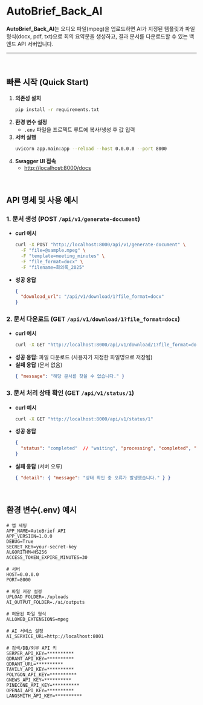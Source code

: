 # AutoBrief_Back_AI

**AutoBrief_Back_AI**는 오디오 파일(mpeg)을 업로드하면 AI가 지정된 템플릿과 파일 형식(docx, pdf, txt)으로 회의 요약문을 생성하고, 결과 문서를 다운로드할 수 있는 백엔드 API 서버입니다.

---

<br>

## 빠른 시작 (Quick Start)

1. **의존성 설치**
    ```bash
    pip install -r requirements.txt
    ```
2. **환경 변수 설정**
    - `.env` 파일을 프로젝트 루트에 복사/생성 후 값 입력
3. **서버 실행**
    ```bash
    uvicorn app.main:app --reload --host 0.0.0.0 --port 8000
    ```
4. **Swagger UI 접속**
    - [http://localhost:8000/docs](http://localhost:8000/docs)
  
<br>

## API 명세 및 사용 예시

### 1. 문서 생성 (POST `/api/v1/generate-document`)

- **curl 예시**
    ```bash
    curl -X POST "http://localhost:8000/api/v1/generate-document" \
      -F "file=@sample.mpeg" \
      -F "template=meeting_minutes" \
      -F "file_format=docx" \
      -F "filename=회의록_2025"
    ```
- **성공 응답**
    ```json
    {
      "download_url": "/api/v1/download/1?file_format=docx"
    }
    ```

### 2. 문서 다운로드 (GET `/api/v1/download/1?file_format=docx`)

- **curl 예시**
    ```bash
    curl -X GET "http://localhost:8000/api/v1/download/1?file_format=docx" -OJ
    ```
- **성공 응답**: 파일 다운로드 (사용자가 지정한 파일명으로 저장됨)
- **실패 응답** (문서 없음)
    ```json
    { "message": "해당 문서를 찾을 수 없습니다." }
    ```

### 3. 문서 처리 상태 확인 (GET `/api/v1/status/1`)

- **curl 예시**
    ```bash
    curl -X GET "http://localhost:8000/api/v1/status/1"
    ```
- **성공 응답**
    ```json
    {
      "status": "completed"  // "waiting", "processing", "completed", "failed" 중 하나
    }
    ```
- **실패 응답** (서버 오류)
    ```json
    { "detail": { "message": "상태 확인 중 오류가 발생했습니다." } }
    ```

<br>

## 환경 변수(.env) 예시

```env
# 앱 세팅
APP_NAME=AutoBrief API
APP_VERSION=1.0.0
DEBUG=True
SECRET_KEY=your-secret-key
ALGORITHM=HS256
ACCESS_TOKEN_EXPIRE_MINUTES=30

# 서버
HOST=0.0.0.0
PORT=8000

# 파일 저장 설정
UPLOAD_FOLDER=./uploads
AI_OUTPUT_FOLDER=./ai/outputs

# 허용된 파일 형식
ALLOWED_EXTENSIONS=mpeg

# AI 서비스 설정
AI_SERVICE_URL=http://localhost:8001

# 검색/DB/외부 API 키
SERPER_API_KEY=**********
QDRANT_API_KEY=**********
QDRANT_URL=**********
TAVILY_API_KEY=**********
POLYGON_API_KEY=**********
GNEWS_API_KEY=**********
PINECONE_API_KEY=**********
OPENAI_API_KEY=**********
LANGSMITH_API_KEY=**********